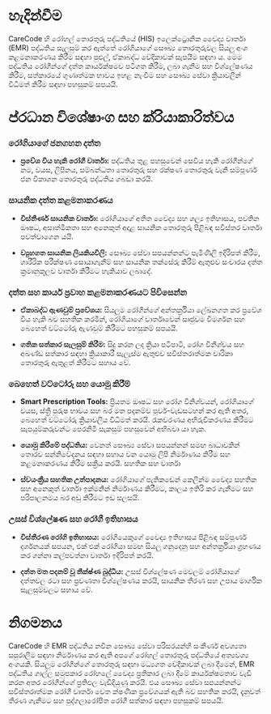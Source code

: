 # හැදින්වීම
CareCode හි රෝහල් තොරතුරු පද්ධතියේ (HIS) ඉලෙක්ට්‍රොනික වෛද්‍ය වාර්තා (EMR) පද්ධතිය සැලසුම් කර ඇත්තේ රෝගියාගේ සෞඛ්‍ය තොරතුරුවල සියලු අංශ කළමනාකරණය කිරීම සඳහා පුළුල්, ඒකාබද්ධ වේදිකාවක් සැපයීම සඳහා ය. මෙම පද්ධතිය රෝගීන්ගේ දත්ත කාර්යක්ෂමව පටිගත කිරීම, ලබා ගැනීම සහ විශ්ලේෂණය කිරීම, සත්කාරයේ ගුණාත්මක භාවය ඉහළ නැංවීම සහ සෞඛ්‍ය සේවා ක්‍රියාවලීන් විධිමත් කිරීම සඳහා පහසුකම් සපයයි.

# ප්රධාන විශේෂාංග සහ ක්රියාකාරිත්වය
### රෝගියාගේ ජනගහන දත්ත
* **ප්‍රවේශ විය හැකි රෝගී වාර්තා:** පද්ධතිය තුළ පහසුවෙන් සෙවිය හැකි රෝගීන්ගේ නම, වයස, ලිපිනය, සම්බන්ධතා තොරතුරු සහ රක්ෂණ තොරතුරු වැනි සම්පූර්ණ ජන විකාශන තොරතුරු පද්ධතිය ගබඩා කරයි.

### සායනික දත්ත කළමනාකරණය
* **විස්තීර්ණ සායනික වාර්තා:** රෝගියාගේ අතීත වෛද්‍ය සහ ශල්‍ය ඉතිහාසය, පවතින ඖෂධ, අසාත්මිකතා සහ අනෙකුත් අදාළ සායනික තොරතුරු පිළිබඳ සවිස්තර වාර්තා පවත්වාගෙන යයි.

* **ව්‍යුහගත සායනික ලියකියවිලි:** සෞඛ්‍ය සේවා සපයන්නන්ට පැමිණිලි ඉදිරිපත් කිරීම, ශාරීරික පරීක්ෂණ සොයාගැනීම් සහ සායනික තක්සේරු කිරීම් ඇතුළුව සංචාරය දත්ත ක්‍රමානුකූලව වාර්තා කිරීමට හැකියාව ලබාදේ.

### දත්ත සහ කාර්ය ප්‍රවාහ කළමනාකරණයට පිවිසෙන්න
* **ඒකාබද්ධ ඇණවුම් ප්‍රවේශය:** සියලුම රෝගීන්ගේ අන්තර්ක්‍රියා ලේඛනගත කර ප්‍රවේශ විය හැකි බව සහතික කරමින්, රෝගියාගේ වාර්තාවෙන් සෘජුවම විමර්ශන සහ බෙහෙත් වට්ටෝරු ඇණවුම් කිරීමට පහසුකම් සපයයි.

* **ගතික සත්කාර සැලසුම් කිරීම:** සිදු කරන ලද ක්‍රියා පටිපාටි, රෝග විනිශ්චය සහ අඛණ්ඩ සත්කාර සඳහා ක්‍රියාකාරී සැලැස්ම ඇතුළුව සවිස්තරාත්මක චාරිකා තොරතුරු ඇතුළත් කිරීමට සහාය වේ.

### බෙහෙත් වට්ටෝරු සහ යොමු කිරීම්
* **Smart Prescription Tools:** ප්‍රියතම ඖෂධ සහ රෝග විනිශ්චයන්, රෝගියාගේ වයස, ස්ත්‍රී පුරුෂ භාවය සහ බර මත පදනම්ව පූර්ව-වැඩසටහන් කර ඇති අතර, බෙහෙත් වට්ටෝරු ක්‍රියාවලිය විධිමත් කරයි. රැකවරණය අභිරුචිකරණය කිරීමට සැපයුම්කරුවන්ට පෙරනිමි සැකසුම් පහසුවෙන් අභිබවා යා හැක.

* **යොමු කිරීමේ පද්ධතිය:** වෙනත් සෞඛ්‍ය සේවා සපයන්නන් සමඟ බාධාවකින් තොරව සන්නිවේදනය සඳහා සහාය වන යොමු ලිපි නිර්මාණය කිරීම සහ කළමනාකරණය කිරීම සක්‍රීය කරයි. සහතික සහ වාර්තා

* **ස්වයංක්‍රීය සහතික උත්පාදනය:** රෝගියාගේ පැතිකඩෙන් කෙලින්ම වෛද්‍ය සහතික සහ අනෙකුත් වාර්තා ඉක්මනින් නිර්මාණය කිරීමට, කාලය ඉතිරි කර ගැනීමට සහ පරිපාලනමය බර අඩු කිරීමට ඉඩ සලසයි.

### උසස් විශ්ලේෂණ සහ රෝගී ඉතිහාසය
* **විස්තීරණ රෝගි ඉතිහාසය:** රෝගියෙකුගේ වෛද්‍ය ඉතිහාසය පිළිබඳ සම්පූර්ණ දර්ශනයක් සපයන, එක් එක් රෝගියා සමඟ සියලු ගනුදෙනු සහ අන්තර්ක්‍රියා ග්‍රහණය කර ගන්නා කල්පවත්නා වාර්තා ඉදිරිපත් කරයි.

* **දත්ත මත පදනම් වූ තීක්ෂ්ණ බුද්ධිය:** උසස් විශ්ලේෂණ මෙවලම් රෝගියාගේ දත්තවල රටා සහ ප්‍රවණතා විශ්ලේෂණය කරයි, සායනික තීරණ සහ උපාය මාර්ගික සැලසුම්වලට සහාය වේ.

# නිගමනය
CareCode හි EMR පද්ධතිය නවීන සෞඛ්‍ය සේවා පරිසරයන්හි සංකීර්ණ අවශ්‍යතා සපුරාලීම සඳහා නිර්මාණය කර ඇති අපගේ රෝහල් තොරතුරු පද්ධතියේ අත්‍යවශ්‍ය අංගයකි. සියලුම රෝගීන්ගේ තොරතුරු සඳහා මධ්‍යගත වේදිකාවක් ලබා දීමෙන්, EMR පද්ධතිය ගාල්ල සමුපකාර රෝහලේ වෛද්‍ය ප්‍රතිකාර ලබා දීමේ කාර්යක්ෂමතාව වැඩි කරන අතර රෝගීන්ගේ ප්‍රතිඵල වැඩිදියුණු කරයි. එය සෞඛ්‍ය සේවා සපයන්නන්ට සවිස්තරාත්මක රෝගී වාර්තා වෙත ක්ෂණික ප්‍රවේශයක් ඇති බව සහතික කරයි, දැනුවත් තීරණ ගැනීමට සහ පුද්ගලාරෝපිත රෝගී සත්කාර සඳහා පහසුකම් සපයයි.